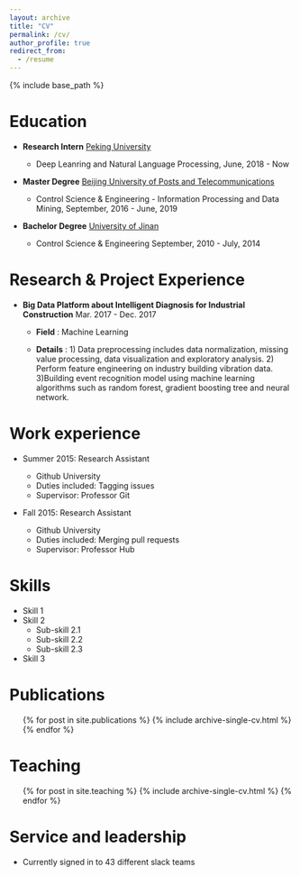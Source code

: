 ```yaml
---
layout: archive
title: "CV"
permalink: /cv/
author_profile: true
redirect_from:
  - /resume
---
```


{% include base_path %}

Education
======
* **Research Intern** [Peking University](https://www.pku.edu.cn/)


  - Deep Leanring and Natural Language Processing, June, 2018 - Now
* **Master Degree**  [Beijing University of Posts and Telecommunications](https://www.bupt.edu.cn/)


  - Control Science & Engineering - Information Processing and Data Mining, September, 2016 - June, 2019 
* **Bachelor Degree** [University of Jinan](http://www.ujn.edu.cn/)


  - Control Science & Engineering  September, 2010 - July, 2014
  
  
Research & Project Experience
======
* **Big Data Platform about Intelligent Diagnosis for Industrial Construction**   Mar. 2017 - Dec. 2017
  * **Field** : Machine Learning

  * **Details** : 1) Data preprocessing includes data normalization, missing value processing, data visualization and exploratory
analysis. 2) Perform feature engineering on industry building vibration data. 3)Building event recognition model using machine learning algorithms such as random forest, gradient boosting
tree and neural network.


Work experience
======
* Summer 2015: Research Assistant
  * Github University
  * Duties included: Tagging issues
  * Supervisor: Professor Git

* Fall 2015: Research Assistant
  * Github University
  * Duties included: Merging pull requests
  * Supervisor: Professor Hub
  
Skills
======
* Skill 1
* Skill 2
  * Sub-skill 2.1
  * Sub-skill 2.2
  * Sub-skill 2.3
* Skill 3

Publications
======
  <ul>{% for post in site.publications %}
    {% include archive-single-cv.html %}
  {% endfor %}</ul>
 
  
Teaching
======
  <ul>{% for post in site.teaching %}
    {% include archive-single-cv.html %}
  {% endfor %}</ul>
  
Service and leadership
======
* Currently signed in to 43 different slack teams
